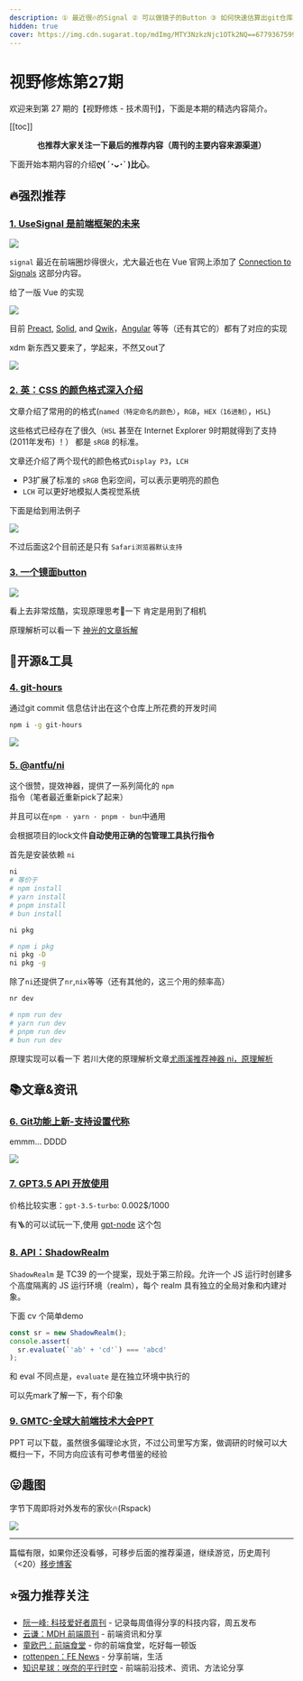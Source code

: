 ```yaml
---
description: ① 最近很🔥的Signal ② 可以做镜子的Button ③ 如何快速估算出git仓库开发所用的时间 ④ @antfu/ni ⑤ GPT3.5
hidden: true
cover: https://img.cdn.sugarat.top/mdImg/MTY3NzkzNjc1OTk2NQ==677936759965
---
```


# 视野修炼第27期

欢迎来到第 27 期的【视野修炼 - 技术周刊】，下面是本期的精选内容简介。

[[toc]]

<center>

**​也推荐大家关注一下最后的推荐内容（周刊的主要内容来源渠道）**
</center>


下面开始本期内容的介绍**ღ( ´･ᴗ･` )比心**。
## 🔥强烈推荐
### [1. UseSignal 是前端框架的未来](https://www.builder.io/blog/usesignal-is-the-future-of-web-frameworks)

![](https://img.cdn.sugarat.top/mdImg/MTY3NzkzMjE2NjUzOQ==677932166539)

`signal` 最近在前端圈炒得很火，尤大最近也在 Vue 官网上添加了 [Connection to Signals](https://vuejs.org/guide/extras/reactivity-in-depth.html#connection-to-signals) 这部分内容。

给了一版 Vue 的实现

![](https://img.cdn.sugarat.top/mdImg/MTY3NzkzMjExOTI5OQ==677932119299)

目前 [Preact](https://preactjs.com/guide/v10/signals/), [Solid](https://www.solidjs.com/docs/latest/api#createsignal), and [Qwik](https://qwik.builder.io/docs/components/state/#usesignal)，[Angular](https://github.com/angular/angular/discussions/49090) 等等（还有其它的）都有了对应的实现

xdm 新东西又要来了，学起来，不然又out了

![](https://img.cdn.sugarat.top/mdImg/MTY3NzkzMjI3ODk1OQ==677932278959)

### [2. 英：CSS 的颜色格式深入介绍](https://www.joshwcomeau.com/css/color-formats/)
文章介绍了常用的的格式(`named（特定命名的颜色）`，`RGB`，`HEX（16进制）`，`HSL`)

这些格式已经存在了很久（`HSL` 甚至在 Internet Explorer 9时期就得到了支持(2011年发布) ！） 都是 `sRGB` 的标准。

文章还介绍了两个现代的颜色格式`Display P3`，`LCH`
* P3扩展了标准的 `sRGB` 色彩空间，可以表示更明亮的颜色
* `LCH` 可以更好地模拟人类视觉系统

下面是给到用法例子

![](https://img.cdn.sugarat.top/mdImg/MTY3NzkzMzI1MTMzNw==677933251337)

不过后面这2个目前还是只有 `Safari浏览器默认支持`

### [3. 一个镜面button](https://github.com/alexwidua/prototypes/tree/master/ShinyButton)

![](https://img.cdn.sugarat.top/mdImg/MTY3NzkzNDM2MDI0MA==ShinyButton.gif)

看上去非常炫酷，实现原理思考🤔一下 肯定是用到了相机

原理解析可以看一下 [神光的文章拆解](https://mp.weixin.qq.com/s/1k3xpLpvcW45nt1wc3rK9g)



## 🔧开源&工具
### [4. git-hours](https://github.com/kimmobrunfeldt/git-hours)

通过git commit 信息估计出在这个仓库上所花费的开发时间

```sh
npm i -g git-hours
```

![](https://img.cdn.sugarat.top/mdImg/MTY3NzkzNTk2OTc3Ng==677935969776)

### [5. @antfu/ni](https://github.com/antfu/ni)

这个很赞，提效神器，提供了一系列简化的 `npm` 指令（笔者最近重新pick了起来）

并且可以在`npm · yarn · pnpm · bun`中通用

会根据项目的lock文件**自动使用正确的包管理工具执行指令**

首先是安装依赖 `ni`
```sh
ni
# 等价于
# npm install
# yarn install
# pnpm install
# bun install

ni pkg

# npm i pkg
ni pkg -D
ni pkg -g
```
除了`ni`还提供了`nr`,`nix`等等（还有其他的，这三个用的频率高）

```sh
nr dev

# npm run dev
# yarn run dev
# pnpm run dev
# bun run dev
```

原理实现可以看一下 若川大佬的原理解析文章[尤雨溪推荐神器 ni，原理解析](https://juejin.cn/post/7023910122770399269)


## 📚文章&资讯
### [6. Git功能上新-支持设置代称](https://github.blog/changelog/2023-03-01-add-pronouns-to-your-github-profile/)

emmm... DDDD

![](https://img.cdn.sugarat.top/mdImg/MTY3NzkzOTM2MTQ1NA==677939361454)


### [7. GPT3.5 API 开放使用](https://juejin.cn/post/7205774080535134266)

价格比较实惠：`gpt-3.5-turbo`: 0.002$/1000

有🪜的可以试玩一下,使用 [gpt-node](https://www.npmjs.com/package/gpt-node) 这个包

### [8. API：ShadowRealm](https://mp.weixin.qq.com/s/rKTETDGb60UCZr2pwK5Cdg)

`ShadowRealm` 是 TC39 的一个提案，现处于第三阶段。允许一个 JS 运行时创建多个高度隔离的 JS 运行环境（realm），每个 realm 具有独立的全局对象和内建对象。

下面 cv 个简单demo
```js
const sr = new ShadowRealm();
console.assert(
  sr.evaluate(`'ab' + 'cd'`) === 'abcd'
);
```

和 eval 不同点是，`evaluate` 是在独立环境中执行的

可以先mark了解一下，有个印象

### [9. GMTC-全球大前端技术大会PPT](https://gmtc.infoq.cn/202302/beijing/schedule)

PPT 可以下载，虽然很多偏理论水货，不过公司里写方案，做调研的时候可以大概扫一下，不同方向应该有可参考借鉴的经验



## 😛趣图
字节下周即将对外发布的家伙🔥(Rspack)

![](https://img.cdn.sugarat.top/mdImg/MTY3NzkzNjc1OTk2NQ==677936759965)

---

篇幅有限，如果你还没看够，可移步后面的推荐渠道，继续游览，历史周刊（<20）[移步博客](https://www.dmsrs.org/weekly/index.html)

## ⭐️强力推荐关注
* [阮一峰: 科技爱好者周刊](https://www.ruanyifeng.com/blog/archives.html) - 记录每周值得分享的科技内容，周五发布
* [云谦：MDH 前端周刊](https://www.yuque.com/chencheng/mdh-weekly) - 前端资讯和分享
* [童欧巴：前端食堂](https://github.com/Geekhyt/weekly) - 你的前端食堂，吃好每一顿饭
* [rottenpen：FE News](https://rottenpen.zhubai.love/) - 分享前端，生活
* [知识星球：咲奈的平行时空](https://public.zsxq.com/groups/28851452458181.html) - 前端前沿技术、资讯、方法论分享
